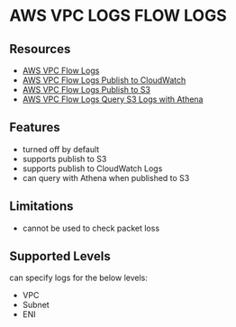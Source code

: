 # AWS VPC LOGS FLOW LOGS

## Resources

- [AWS VPC Flow Logs](https://docs.aws.amazon.com/vpc/latest/userguide/flow-logs.html)
- [AWS VPC Flow Logs Publish to CloudWatch](https://docs.aws.amazon.com/vpc/latest/userguide/flow-logs-cwl.html)
- [AWS VPC Flow Logs Publish to S3](https://docs.aws.amazon.com/vpc/latest/userguide/flow-logs-s3.html)
- [AWS VPC Flow Logs Query S3 Logs with Athena](https://docs.aws.amazon.com/vpc/latest/userguide/flow-logs-athena.html)

## Features

- turned off by default
- supports publish to S3
- supports publish to CloudWatch Logs
- can query with Athena when published to S3

## Limitations

- cannot be used to check packet loss

## Supported Levels

can specify logs for the below levels:

- VPC
- Subnet
- ENI
